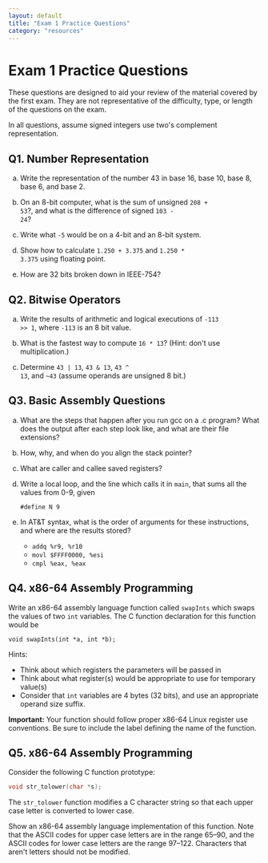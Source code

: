 ```yaml
---
layout: default
title: "Exam 1 Practice Questions"
category: "resources"
---
```


# Exam 1 Practice Questions

These questions are designed to aid your review of the material covered by the first exam. They are not representative of the difficulty, type, or length of the questions on the exam.

In all questions, assume signed integers use two's complement representation.

## Q1. Number Representation
<ol type="a">
  <li>

  Write the representation of the number 43 in base 16, base 10, base 8, base 6, and base 2.

  </li>
  <li>

  On an 8-bit computer, what is the sum of unsigned <code>208 + 53</code>?, and what is the difference of signed <code>103 - 24</code>?

  </li>
  <li>

  Write what <code>-5</code> would be on a 4-bit and an 8-bit system.

  </li>
  <li>

  Show how to calculate <code>1.250 + 3.375</code> and <code>1.250 * 3.375</code> using floating point.

  </li>
  <li>

  How are 32 bits broken down in IEEE-754?

  </li>
</ol>

## Q2. Bitwise Operators
<ol type="a">
  <li>

  Write the results of arithmetic and logical executions of <code>-113 >> 1</code>, where <code>-113</code> is an 8 bit value.

  </li>
  <li>

  What is the fastest way to compute <code>16 * 13</code>? (Hint: don't use multiplication.)

  </li>
  <li>

  Determine <code>43 | 13</code>, <code>43 & 13</code>, <code>43 ^ 13</code>, and <code>~43</code> (assume operands are unsigned 8 bit.)

  </li>
</ol>

## Q3. Basic Assembly Questions
<ol type="a">
  <li>

  What are the steps that happen after you run gcc on a .c program? What does the output after each step look like, and what are their file extensions?

  </li>

  <li>

  How, why, and when do you align the stack pointer?

  </li>
  <li>

  What are caller and callee saved registers?

  </li>
  <li>

  Write a local loop, and the line which calls it in <code>main</code>, that sums all the values from 0-9, given

  <code>#define N 9</code>

  </li>
  <li>

  In AT&T syntax, what is the order of arguments for these instructions, and where are the results stored?

  <ul>
  <li><code>addq %r9, %r10</code></li>

  <li><code>movl $FFFF0000, %esi</code></li>

  <li><code>cmpl %eax, %eax</code>
  </li>
  </ul>
  </li>
</ol>

## Q4. x86-64 Assembly Programming

Write an x86-64 assembly language function called <code>swapInts</code> which swaps the values of two <code>int</code> variables. The C function declaration for this function would be

<code>void swapInts(int *a, int *b);</code>

Hints:
* Think about which registers the parameters will be passed in
* Think about what register(s) would be appropriate to use for temporary value(s)
* Consider that <code>int</code> variables are 4 bytes (32 bits), and use an appropriate operand size suffix.

**Important:** Your function should follow proper x86-64 Linux register use conventions. Be sure to include the label defining the name of the function.

## Q5. x86-64 Assembly Programming

Consider the following C function prototype:

```c
void str_tolower(char *s);
```

The `str_tolower` function modifies a C character string so that each
upper case letter is converted to lower case.

Show an x86-64 assembly language implementation of this function.
Note that the ASCII codes for upper case letters are in the range
65–90, and the ASCII codes for lower case letters are the range
97–122.  Characters that aren't letters should not be modified.

